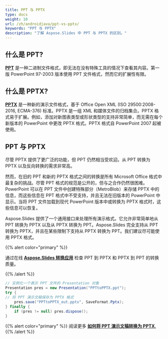 ```yaml
---
title: PPT 与 PPTX
type: docs
weight: 10
url: /zh/androidjava/ppt-vs-pptx/
keywords: "PPT 与 PPTX"
description: "了解 Aspose.Slides 中 PPT 与 PPTX 的区别。"
---
```


## **什么是 PPT?**
[**PPT**](https://docs.fileformat.com/presentation/ppt/) 是一种二进制文件格式，即无法在没有特殊工具的情况下查看其内容。第一版 PowerPoint 97-2003 版本使用 PPT 文件格式，然而它的扩展性有限。

## **什么是 PPTX?**
[**PPTX**](https://docs.fileformat.com/presentation/pptx/) 是一种新的演示文件格式，基于 Office Open XML (ISO 29500:2008-2016, ECMA-376) 标准。PPTX 是一组 XML 和媒体文件的归档集合。PPTX 格式易于扩展。例如，添加对新图表类型或形状类型的支持非常简单，而无需在每个新版本的 PowerPoint 中更改 PPTX 格式。PPTX 格式自 PowerPoint 2007 起被使用。

## **PPT 与 PPTX**
尽管 PPTX 提供了更广泛的功能，但 PPT 仍然相当受欢迎。从 PPT 转换为 PPTX 以及反向转换的需求非常高。

然而，在旧的 PPT 和新的 PPTX 格式之间的转换是所有 Microsoft Office 格式中最复杂的挑战。尽管 PPT 格式的规范是公开的，但与之合作仍然很困难。PowerPoint 可以在 PPT 文件中创建特殊部分（MetroBlob）来存储 PPTX 中的信息，而这些信息在 PPT 格式中不受支持，并且无法在旧版本的 PowerPoint 中显示。当将 PPT 文件加载到现代 PowerPoint 版本中或转换为 PPTX 格式时，这些信息可以恢复。

Aspose.Slides 提供了一个通用接口来处理所有演示格式。它允许非常简单地从 PPT 转换为 PPTX 以及从 PPTX 转换为 PPT。Aspose.Slides 完全支持从 PPT 转换为 PPTX，并且在某些限制下支持从 PPTX 转换为 PPT。我们建议尽可能使用 PPTX 格式。

{{% alert color="primary" %}} 

通过在线 [**Aspose.Slides 转换应用**](https://products.aspose.app/slides/conversion/) 检查 PPT 到 PPTX 和 PPTX 到 PPT 的转换质量。

{{% /alert %}} 

```java
// 实例化一个表示 PPT 文件的 Presentation 对象
Presentation pres = new Presentation("PPTtoPPTX.ppt");
try {
// 将 PPT 演示文稿保存为 PPTX 格式
    pres.save("PPTtoPPTX_out.pptx", SaveFormat.Pptx);
} finally {
    if (pres != null) pres.dispose();
}
```

{{% alert color="primary" %}} 
阅读更多 [**如何将 PPT 演示文稿转换为 PPTX**.](/slides/zh/androidjava/convert-ppt-to-pptx/)
{{% /alert %}} 